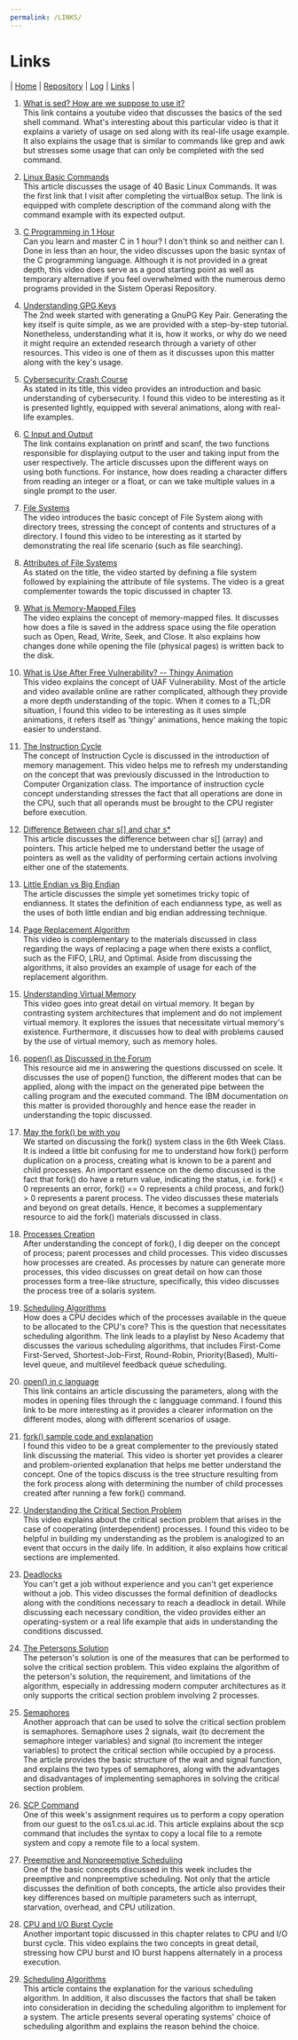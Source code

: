 ```yaml
---
permalink: /LINKS/
---
```

# Links
| [Home](https://johaneschristian.github.io/os212) 
| [Repository](https://github.com/johaneschristian/os212/) | [Log](https://johaneschristian.github.io/os212/TXT/mylog.txt) | [Links](https://johaneschristian.github.io/os212/LINKS/links.md) |

1. [What is sed? How are we suppose to use it?](https://www.youtube.com/watch?v=EACe7aiGczw)\
This link contains a youtube video that discusses the basics of the sed shell command. What's interesting about this particular video is that it explains a variety of usage on sed along with its real-life usage example. It also explains the usage that is similar to commands like grep and awk but stresses some usage that can only be completed with the sed command.

2. [Linux Basic Commands](https://linoxide.com/essential-linux-basic-commands/)\
This article discusses the usage of 40 Basic Linux Commands. It was the first link that I visit after completing the virtualBox setup. The link is equipped with complete description of the command along with the command example with its expected output.

3. [C Programming in 1 Hour](https://www.youtube.com/watch?v=N349SLNdTwg)\
Can you learn and master C in 1 hour? I don't think so and neither can I. Done in less than an hour, the video discusses upon the basic syntax of the C programming language. Although it is not provided in a great depth, this video does serve as a good starting point as well as temporary alternative if you feel overwhelmed with the numerous demo programs provided in the Sistem Operasi Repository.

4. [Understanding GPG Keys](https://www.youtube.com/watch?v=DMGIlj7u7Eo)\
The 2nd week started with generating a GnuPG Key Pair. Generating the key itself is quite simple, as we are provided with a step-by-step tutorial. Nonetheless, understanding what it is, how it works, or why do we need it might require an extended research through a variety of other resources. This video is one of them as it discusses upon this matter along with the key's usage.

5. [Cybersecurity Crash Course](https://www.youtube.com/watch?v=bPVaOlJ6ln0)\
As stated in its title, this video provides an introduction and basic understanding of cybersecurity. I found this video to be interesting as it is presented lightly, equipped with several animations, along with real-life examples.

6. [C Input and Output](https://www.programiz.com/c-programming/c-input-output)\
The link contains explanation on printf and scanf, the two functions responsible for displaying output to the user and taking input from the user respectively. The article discusses upon the different ways on using both functions. For instance, how does reading a character differs from reading an integer or a float, or can we take multiple values in a single prompt to the user.

7. [File Systems](https://www.youtube.com/watch?v=mzUyMy7Ihk0)\
The video introduces the basic concept of File System along with directory trees, stressing the concept of contents and structures of a directory. I found this video to be interesting as it started by demonstrating the real life scenario (such as file searching). 

8. [Attributes of File Systems](https://www.youtube.com/watch?v=gSks2GpUx3Q)\
As stated on the title, the video started by defining a file system followed by explaining the attribute of file systems. The video is a great complementer towards the topic discussed in chapter 13.

9. [What is Memory-Mapped Files](https://www.youtube.com/watch?v=nPIhoJ6lKeQ)\
The video explains the concept of memory-mapped files. It discusses how does a file is saved in the address space using the file operation such as Open, Read, Write, Seek, and Close. It also explains how changes done while opening the file (physical pages) is written back to the disk. 

10. [What is Use After Free Vulnerability? -- Thingy Animation](https://www.youtube.com/watch?v=bSR-RDdAwYg)\
This video explains the concept of UAF Vulnerability. Most of the article and video available online are rather complicated, although they provide a more depth understanding of the topic. When it comes to a TL;DR situation, I found this video to be interesting as it uses simple animations, it refers itself as 'thingy' animations, hence making the topic easier to understand.

11. [The Instruction Cycle](https://www.youtube.com/watch?v=Z5JC9Ve1sfI)\
The concept of Instruction Cycle is discussed in the introduction of memory management. This video helps me to refresh my understanding on the concept that was previously discussed in the Introduction to Computer Organization class. The importance of instruction cycle concept understanding stresses the fact that all operations are done in the CPU, such that all operands must be brought to the CPU register before execution.

12. [Difference Between char s[] and char s*](https://www.geeksforgeeks.org/whats-difference-between-char-s-and-char-s-in-c/)\
This article discusses the difference between char s[] (array) and pointers. This article helped me to understand better the usage of pointers as well as the validity of performing certain actions involving either one of the statements.
13. [Little Endian vs Big Endian](https://www.techtarget.com/searchnetworking/definition/big-endian-and-little-endian#)\
The article discusses the simple yet sometimes tricky topic of endianness. It states the definition of each endianness type, as well as the uses of both little endian and big endian addressing technique.

14. [Page Replacement Algorithm](https://www.youtube.com/watch?v=FWoMSiMep80)\
This video is complementary to the materials discussed in class regarding the ways of replacing a page when there exists a conflict, such as the FIFO, LRU, and Optimal. Aside from discussing the algorithms, it also provides an example of usage for each of the replacement algorithm.

15. [Understanding Virtual Memory](https://www.youtube.com/watch?v=qlH4-oHnBb8)\
This video goes into great detail on virtual memory. It began by contrasting system architectures that implement and do not implement virtual memory. It explores the issues that necessitate virtual memory's existence. Furthermore, it discusses how to deal with problems caused by the use of virtual memory, such as memory holes.

16. [popen() as Discussed in the Forum](https://www.ibm.com/docs/en/zos/2.4.0?topic=functions-popen-initiate-pipe-stream-from-process)\
This resource aid me in answering the questions discussed on scele. It discusses the use of popen() function, the different modes that can be applied, along with the impact on the generated pipe between the calling program and the executed command. The IBM documentation on this matter is provided thoroughly and hence ease the reader in understanding the topic discussed. 

17. [May the fork() be with you](https://www.youtube.com/watch?v=PwxTbksJ2fo)\
We started on discussing the fork() system class in the 6th Week Class. It is indeed a little bit confusing for me to understand how fork() perform duplication on a process, creating what is known to be a parent and child processes. An important essence on the demo discussed is the fact that fork() do have a return value, indicating the status, i.e. fork() < 0 represents an error, fork() == 0 represents a child process, and fork() > 0 represents a parent process. The video discusses these materials and beyond on great details. Hence, it becomes a supplementary resource to aid the fork() materials discussed in class.

18. [Processes Creation](https://www.youtube.com/watch?v=pSW9d3Oaie8)\
After understanding the concept of fork(), I dig deeper on the concept of process; parent processes and child processes. This video discusses how processes are created. As processes by nature can generate more processes, this video discusses on great detail on how can those processes form a tree-like structure, specifically, this video discusses the process tree of a solaris system. 

19. [Scheduling Algorithms](https://www.youtube.com/playlist?list=PLIY8eNdw5tW_lHyageTADFKBt9weJXndE)\
How does a CPU decides which of the processes available in the queue to be allocated to the CPU's core? This is the question that necessitates scheduling algorithm. The link leads to a playlist by Neso Academy that discusses the various scheduling algorithms, that includes First-Come First-Served, Shortest-Job-First, Round-Robin, Priority(Based), Multi-level queue, and multilevel feedback queue scheduling.

20. [open() in c language](https://man7.org/linux/man-pages/man2/open.2.html)\
This link contains an article discussing the parameters, along with the modes in opening files through the c langguage command. I found this link to be more interesting as it provides a clearer information on the different modes, along with different scenarios of usage. 

21. [fork() sample code and explanation](https://www.youtube.com/watch?v=AnViPd8l6Oc)\
I found this video to be a great complementer to the previously stated link discussing the material. This video is shorter yet provides a clearer and problem-oriented explanation that helps me better understand the concept. One of the topics discuss is the tree structure resulting from the fork process along with determining the number of child processes created after running a few fork() command.

22. [Understanding the Critical Section Problem](https://www.youtube.com/watch?v=eKKc0d7kzww)\
This video explains about the critical section problem that arises in the case of cooperating (interdependent) processes. I found this video to be helpful in building my understanding as the problem is analogized to an event that occurs in the daily life. In addition, it also explains how critical sections are implemented.

23. [Deadlocks](https://www.youtube.com/watch?v=eKKc0d7kzww)\
You can't get a job without experience and you can't get experience without a job. This video discusses the formal definition of deadlocks along with the conditions necessary to reach a deadlock in detail. While discussing each necessary condition, the video provides either an operating-system or a real life example that aids in understanding the conditions discussed.

24. [The Petersons Solution](https://www.youtube.com/watch?v=gYCiTtgGR5Q)\
The peterson's solution is one of the measures that can be performed to solve the critical section problem. This video explains the algorithm of the peterson's solution, the requirement, and limitations of the algorithm, especially in addressing modern computer architectures as it only supports the critical section problem involving 2 processes.

25. [Semaphores](https://www.tutorialspoint.com/semaphores-in-operating-system)\
Another approach that can be used to solve the critical section problem is semaphores. Semaphore uses 2 signals, wait (to decrement the semaphore integer variables) and signal (to increment the integer variables) to protect the critical section while occupied by a process. The article provides the basic structure of the wait and signal function, and explains the two types of semaphores, along with the advantages and disadvantages of implementing semaphores in solving the critical section problem.

26. [SCP Command](https://linuxize.com/post/how-to-use-scp-command-to-securely-transfer-files/)\
One of this week's assignment requires us to perform a copy operation from our guest to the os1.cs.ui.ac.id. This article explains about the scp command that includes the syntax to copy a local file to a remote system and copy a remote file to a local system. 

27. [Preemptive and Nonpreemptive Scheduling](https://www.geeksforgeeks.org/preemptive-and-non-preemptive-scheduling/)\
One of the basic concepts discussed in this week includes the preemptive and nonpreemptive scheduling. Not only that the article discusses the definition of both concepts, the article also provides their key differences based on multiple parameters such as interrupt, starvation, overhead, and CPU utilization.

28. [CPU and I/O Burst Cycle](https://www.youtube.com/watch?v=pVzb3TUcDLo)\
Another important topic discussed in this chapter relates to CPU and I/O burst cycle. This video explains the two concepts in great detail, stressing how CPU burst and IO burst happens alternately in a process execution. 

29. [Scheduling Algorithms](https://eng.libretexts.org/Courses/Delta_College/Operating_System%3A_The_Basics/09%3A_CPU_Scheduling/9.2%3A_Scheduling_Algorithms)\
This article contains the explanation for the various scheduling algorithm. In addition, it also discusses the factors that shall be taken into consideration in deciding the scheduling algorithm to implement for a system. The article presents several operating systems' choice of scheduling algorithm and explains the reason behind the choice.
